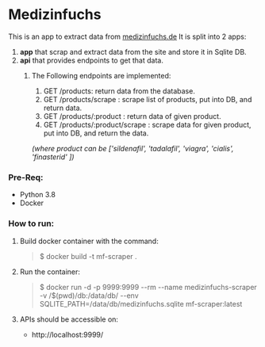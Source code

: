 # Medizinfuchs

This is an app to extract data from [medizinfuchs.de](https://www.medizinfuchs.de/)
It is split into 2 apps:
1. **app** that scrap and extract data from the site and store it in Sqlite DB.
2. **api** that provides endpoints to get that data.
   1. The Following endpoints are implemented:
      1. GET /products: return data from the database.
      2. GET /products/scrape : scrape list of products, put into DB, and return data.
      3. GET /products/:product : return data of given product.
      4. GET /products/:product/scrape : scrape data for given product, put into DB, and return the data.
         
      _(where product can be  ['sildenafil', 'tadalafil', 'viagra', 'cialis', 'finasterid' ])_

### Pre-Req:
 - Python 3.8
 - Docker

### How to run:

1. Build docker container with the command:
    > $ docker build -t mf-scraper .

2. Run the container:
    > $ docker run -d -p 9999:9999 --rm --name medizinfuchs-scraper -v /$(pwd)/db:/data/db/ --env SQLITE_PATH=/data/db/medizinfuchs.sqlite mf-scraper:latest
   
3. APIs should be accessible on:
   - http://localhost:9999/